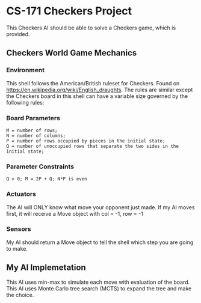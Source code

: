 # CS-171 Checkers Project
This Checkers AI should be able to solve a Checkers game, which is provided.
## Checkers World Game Mechanics 
### Environment
This shell follows the American/British ruleset for Checkers. Found on https://en.wikipedia.org/wiki/English_draughts. The rules are similar except the Checkers board in this shell can have a variable size governed by the following rules:
### Board Parameters
	M = number of rows;
	N = number of columns;
	P = number of rows occupied by pieces in the initial state;
	Q = number of unoccupied rows that separate the two sides in the initial state;
### Parameter Constraints
	Q > 0; M = 2P + Q; N*P is even
### Actuators 
The AI will ONLY know what move your opponent just made. If my AI moves first, it will receive a Move object with col = -1, row = -1
### Sensors
My AI should return a Move object to tell the shell which step you are going to make.
## My AI Implemetation
This AI uses min-max to simulate each move with evaluation of the board. <br/>
This AI uses Monte Carlo tree search (MCTS) to expand the tree and make the choice.

